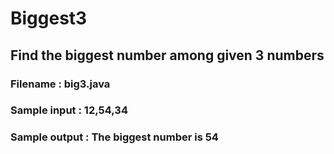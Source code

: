 # Biggest3
## Find the biggest number among given 3 numbers

### Filename : big3.java
### Sample input : 12,54,34
### Sample output : The biggest number is 54
